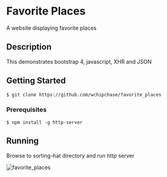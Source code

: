 # Favorite Places
A website displaying favorite places

## Description
This demonstrates bootstrap 4, javascript, XHR and JSON 

## Getting Started
```
$ git clone https://github.com/wchipchase/favorite_places
```
### Prerequisites
```
$ npm install -g http-server
```

## Running
Browse to sorting-hat directory and run http server

![favorite_places](https://raw.githubusercontent.com/wchipchase/favorite_places/master/screenshots/sorting-hat.JPG "Favorite Places")

